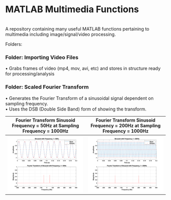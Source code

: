 # MATLAB Multimedia Functions
<br> A repository containing many useful MATLAB functions pertaining to multimedia including image/signal/video processing.

Folders: 

### Folder: Importing Video Files
• Grabs frames of video (mp4, mov, avi, etc) and stores in structure ready for processing/analysis

### Folder: Scaled Fourier Transform
• Generates the Fourier Transform of a sinusoidal signal dependent on sampling frequency.
<br>
• Uses the DSB (Double Side Band) form of showing the transform.



|Fourier Transform Sinusoid Frequency = 50Hz at Sampling Frequency = 1000Hz|Fourier Transform Sinusoid Frequency = 200Hz at Sampling Frequency = 1000Hz|
|--|--|
|<img src="Scaled Fourier Transform/Scaled_Fourier_Transform.png" width = "600">|<img src="Scaled Fourier Transform/Scaled_Fourier_Transform_2.png" width = "600">|



